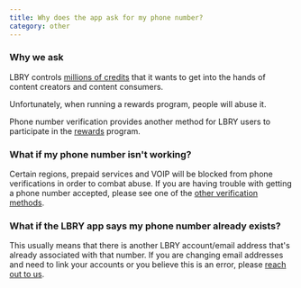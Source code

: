 ```yaml
---
title: Why does the app ask for my phone number?
category: other
---
```


### Why we ask

LBRY controls [millions of credits](https://lbry.io/faq/credit-policy) that it wants to get into the hands of content creators and content consumers.

Unfortunately, when running a rewards program, people will abuse it.

Phone number verification provides another method for LBRY users to participate in the [rewards](https://lbry.io/faq/rewards) program.

### What if my phone number isn't working?
Certain regions, prepaid services and VOIP will be blocked from phone verifications in order to combat abuse. If you are having trouble with getting a phone number accepted, please see one of the [other verification methods](https://lbry.io/faq/identity-requirements). 

### What if the LBRY app says my phone number already exists?
This usually means that there is another LBRY account/email address that's already associated with that number. If you are changing email addresses and need to link your accounts or you believe this is an error, please [reach out to us](mailto:help@lbry.io).  
